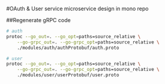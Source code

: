 #OAuth & User service microservice design in mono repo 

##Regenerate gRPC code 
```bash
# auth
protoc --go_out=. --go_opt=paths=source_relative \
    --go-grpc_out=. --go-grpc_opt=paths=source_relative \
    ./modules/auth/authProtobuf/auth.proto

# user
protoc --go_out=. --go_opt=paths=source_relative \
    --go-grpc_out=. --go-grpc_opt=paths=source_relative \
    ./modules/user/userProtobuf/user.proto
```